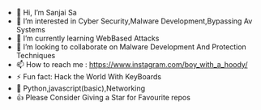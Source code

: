 
- 👋 Hi, I’m Sanjai Sa
- 👀 I’m interested in Cyber Security,Malware Development,Bypassing Av Systems
- 🌱 I’m currently learning WebBased Attacks
- 💞️ I’m looking to collaborate on Malware Development And Protection Techniques
- 📫 How to reach me : https://www.instagram.com/boy_with_a_hoody/
- ⚡ Fun fact: Hack the World With KeyBoards
- 🥷 Python,javascript(basic),Networking
- 👍 Please Consider Giving a Star for Favourite repos
